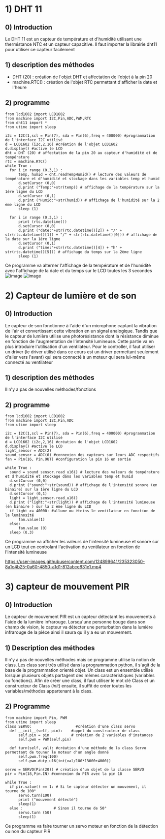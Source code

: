 # 1) DHT 11

## 0) Introduction
  Le DHT 11 est un capteur de température et d'humidité utilisant une thermistance NTC et un capteur capacitive. Il faut importer la librairie dht11 pour utiliser ce capteur facilement
## 1) description des méthodes 
  - DHT (20) : création de l'objet DHT et affectation de l'objet à la pin 20
  - machine.RTC() : création de l'objet RTC permettant d'afficher la date et l'heure
## 2) programme 
```
from lcd1602 import LCD1602
from machine import I2C,Pin,ADC,PWM,RTC
from dht11 import *
from utime import sleep

i2c = I2C(1,scl = Pin(7), sda = Pin(6),freq = 400000) #programmation de l'interface I2C utilisé
d = LCD1602 (i2c,2,16) #création de l'objet LCD1602
d.display() #active le LCD
dht = DHT (20) # affectation de la pin 20 au capteur d'humidité et de température
rtc = machine.RTC()
while True :
  for i in range (0,3,1) :
      temp, humid = dht.readTempHumid() # lecture des valeurs de température et d'humidité et stockage dans les variables temp et humid
      d.setCursor (0,0)
      d.print ("Temp:"+str(temp)) # affichage de la température sur la 1ère ligne du LCD
      d.setCursor (0,1)
      d.print ("Humid:"+str(humid)) # affichage de l'humidité sur la 2 ème ligne du LCD
      sleep (1)

  for i in range (0,3,1) :
      print (rtc.datetime())
      d.setCursor (0,0)
      d.print ("date:"+str(rtc.datetime()[2]) + "/" + str(rtc.datetime()[1]) + "/" + str(rtc.datetime()[0])) # affichage de la date sur la 1ère ligne
      d.setCursor (0,1)
      d.print ("time:"+str(rtc.datetime()[4]) + "h" + str(rtc.datetime()[5])) # affichage du temps sur la 2ème ligne
      sleep (1)
```
Ce programme va alterner l'affichage de la température et de l'humidité avec l'affichage de la date et du temps sur le LCD toutes les 3 secondes 
![image](https://user-images.githubusercontent.com/124899641/230735789-e24ab416-95e6-4c2e-bf9f-429a124187c2.png)
![image](https://user-images.githubusercontent.com/124899641/230735798-6ba95eb0-4744-4687-a47e-051d88bf3bee.png)

# 2) Capteur de lumière et de son
  ## 0) Introduction 
  Le capteur de son fonctionne à l'aide d'un microphone captant la vibration de l'air et convertissant cette vibration en un signal analogique. Tandis que le capteur de lumière utilise une photorésistance dont la résistance diminue en fonction de l'augmentation de l'intensité lumineuse. Cette partie va en plus introduire l'utilisation d'un ventilateur. Pour le controller, il faut utiliser un driver (le driver utilisé dans ce cours est un driver permettant seulement d'aller vers l'avant) qui sera connecté à un moteur qui sera lui-même connecté au ventilateur
## 1) description des méthodes 
  Il n'y a pas de nouvelles méthodes/fonctions
## 2) programme 
  ```
from lcd1602 import LCD1602
from machine import I2C,Pin,ADC
from utime import sleep

i2c = I2C(1,scl = Pin(7), sda = Pin(6),freq = 400000) #programmation de l'interface I2C utilisé
d = LCD1602 (i2c,2,16) #création de l'objet LCD1602
d.display() #active le LCD
light_sensor = ADC(2)
sound_sensor = ADC(0) #connexion des capteurs sur leurs ADC respectifs
fan = Pin(16, Pin.OUT) #configuration la pin 16 en sortie

while True : 
    sound = sound_sensor.read_u16() # lecture des valeurs de température et d'humidité et stockage dans les variables temp et humid
    d.setCursor (0,0)
    d.print ("sound:"+str(sound)) # affichage de l'intensité sonore (en binaire) sur la 1ère ligne du LCD
    d.setCursor (0,1)
    light = light_sensor.read_u16() 
    d.print ("light:"+str(light)) # affichage de l'intensité lumineuse (en binaire ) sur la 2 ème ligne du LCD
    if light >= 40000: #allume ou éteins le ventilateur en fonction de la luminosité
        fan.value(1)
    else:
        fan.value (0)
    sleep (0.3)
```
Ce programme va afficher les valeurs de l'intensité lumineuse et sonore sur un LCD tout en controlant l'activation du ventilateur en fonction de l'intensité lumineuse 



https://user-images.githubusercontent.com/124899641/235323050-8a1c4b25-0a60-4850-a1d1-812abce831e1.mp4



# 3) capteur de mouvement PIR
  ## 0) Introduction 
  Le capteur de mouvement PIR est un capteur détectant les mouvements à l'aide de la lumière infrarouge. Lorsqu'une personne bouge dans son champ de vision, le capteur va détecter une perturbation dans la lumière infrarouge de la pièce ainsi il saura qu'il y a eu un mouvement.
  ## 1) Description des méthodes
   Il n'y a pas de nouvelles méthodes mais ce programme utilise la notion de class. Les class sont très utilisé dans la programmation python, il s'agit de la base de la programmation orienté objet. Un class est un ensemble utilisé lorsque plusieurs objets partagent des mêmes caractéristiques (variables ou fonctions). Afin de créer une class, il faut utiliser le mot clé Class et un constructeur de Class (_init_) ensuite, il suffit de créer toutes les variables/méthodes appartenant à la class.
    
  ## 2) Programme
  ```
  from machine import Pin, PWM
from utime import sleep
class SERVO: 					#création d'une class servo
    def __init__(self, pin):	#appel du constructeur de class
        self.pin = pin			# création de 2 variables d'instances
        self.pwm = PWM(self.pin)
        
    def turn(self, val): #création d'une méthode de la class Servo permettant de touner le moteur d'un angle donné 
        self.pwm.freq(100)
        self.pwm.duty_u16(int(val/180*13000+4000))

servo = SERVO(Pin(20)) # création d'un objet de la classe SERVO
pir = Pin(18,Pin.IN) #connexion du PIR avec la pin 18

while True :
    if pir.value() == 1: # Si le capteur détecter un mouvement, il tourne de 100°
        servo.turn(100)
        print ("mouvement détecté")
        sleep(1)
    else :				# Sinon il tourne de 50°
        servo.turn (50)
        sleep(1)
```
Ce programme va faire tourner un servo moteur en fonction de la détection ou non du capteur PIR 
